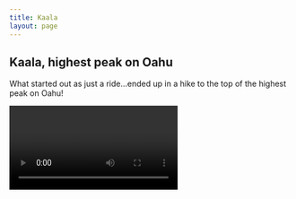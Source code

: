 ```yaml
---
title: Kaala
layout: page
---
```


## Kaala, highest peak on Oahu

What started out as just a ride...ended up in a hike to the top of the highest peak on Oahu!   

   <video> width="320" height="240" controls
  source src="../images/ChinaCliffs1.MOV" type="video/mp4" autoplay="false" preload="none">
  

</video>

